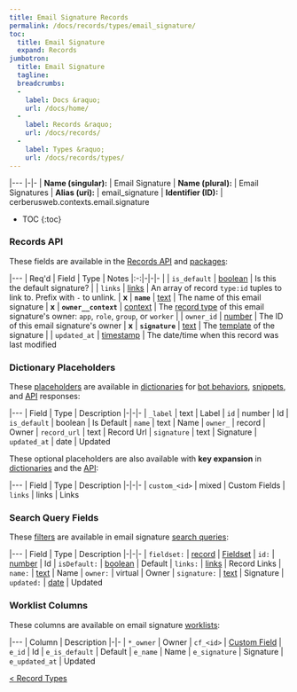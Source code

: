 ```yaml
---
title: Email Signature Records
permalink: /docs/records/types/email_signature/
toc:
  title: Email Signature
  expand: Records
jumbotron:
  title: Email Signature
  tagline: 
  breadcrumbs:
  -
    label: Docs &raquo;
    url: /docs/home/
  -
    label: Records &raquo;
    url: /docs/records/
  -
    label: Types &raquo;
    url: /docs/records/types/
---
```


|---
|-|-
| **Name (singular):** | Email Signature
| **Name (plural):** | Email Signatures
| **Alias (uri):** | email_signature
| **Identifier (ID):** | cerberusweb.contexts.email.signature

* TOC
{:toc}

### Records API

These fields are available in the [Records API](/docs/api/endpoints/records/) and [packages](/docs/packages/):

|---
| Req'd | Field | Type | Notes
|:-:|-|-|-
|   | `is_default` | [boolean](/docs/records/fields/types/boolean/) | Is this the default signature? 
|   | `links` | [links](/docs/records/fields/types/links/) | An array of record `type:id` tuples to link to. Prefix with `-` to unlink. 
| **x** | **`name`** | [text](/docs/records/fields/types/text/) | The name of this email signature 
| **x** | **`owner__context`** | [context](/docs/records/fields/types/context/) | The [record type](/docs/records/types/) of this email signature's owner: `app`, `role`, `group`, or `worker` 
|   | `owner_id` | [number](/docs/records/fields/types/number/) | The ID of this email signature's owner 
| **x** | **`signature`** | [text](/docs/records/fields/types/text/) | The [template](/docs/bots/scripting/) of the signature 
|   | `updated_at` | [timestamp](/docs/records/fields/types/timestamp/) | The date/time when this record was last modified 

### Dictionary Placeholders

These [placeholders](/docs/bots/scripting/placeholders/) are available in [dictionaries](/docs/bots/behaviors/dictionaries/) for [bot behaviors](/docs/bots/behaviors/), [snippets](/docs/snippets/), and [API](/docs/api/) responses:

|---
| Field | Type | Description
|-|-|-
| `_label` | text | Label
| `id` | number | Id
| `is_default` | boolean | Is Default
| `name` | text | Name
| `owner_` | record | Owner
| `record_url` | text | Record Url
| `signature` | text | Signature
| `updated_at` | date | Updated

These optional placeholders are also available with **key expansion** in [dictionaries](/docs/bots/behaviors/dictionaries/#key-expansion) and the [API](/docs/api/responses/#expanding-keys-in-api-requests):

|---
| Field | Type | Description
|-|-|-
| `custom_<id>` | mixed | Custom Fields
| `links` | links | Links
	
### Search Query Fields

These [filters](/docs/search/filters/) are available in email signature [search queries](/docs/search/):

|---
| Field | Type | Description
|-|-|-
| `fieldset:` | [record](/docs/search/deep-search/) | [Fieldset](/docs/records/types/custom_fieldset/)
| `id:` | [number](/docs/search/filters/numbers/) | Id
| `isDefault:` | [boolean](/docs/search/filters/booleans/) | Default
| `links:` | [links](/docs/search/filters/links/) | Record Links
| `name:` | [text](/docs/search/filters/text/) | Name
| `owner:` | virtual | Owner
| `signature:` | [text](/docs/search/filters/text/) | Signature
| `updated:` | [date](/docs/search/filters/dates/) | Updated
	
### Worklist Columns

These columns are available on email signature [worklists](/docs/worklists/):

|---
| Column | Description
|-|-
| `*_owner` | Owner
| `cf_<id>` | [Custom Field](/docs/records/types/custom_field/)
| `e_id` | Id
| `e_is_default` | Default
| `e_name` | Name
| `e_signature` | Signature
| `e_updated_at` | Updated

<div class="section-nav">
	<div class="left">
		<a href="/docs/records/types/" class="prev">&lt; Record Types</a>
	</div>
	<div class="right align-right">
	</div>
</div>
<div class="clear"></div>